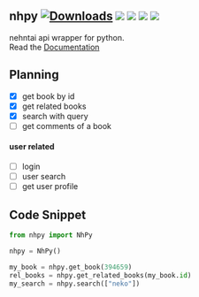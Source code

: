 ## nhpy [![Downloads](https://pepy.tech/badge/nhpy)](https://pypi.org/project/nhpy/) ![](https://img.shields.io/pypi/format/nhpy) [![](https://img.shields.io/pypi/v/nhpy)](https://pypi.org/project/nhpy/) ![](https://img.shields.io/github/license/b3yc0d3/nhpy) ![](https://img.shields.io/github/languages/code-size/b3yc0d3/nhpy)
nehntai api wrapper for python.\
Read the [Documentation](https://github.com/b3yc0d3/nhpy/blob/master/DOC/usage.md)

## Planning
- [X] get book by id
- [X] get related books
- [X] search with query
- [ ] get comments of a book

#### user related
- [ ] login
- [ ] user search
- [ ] get user profile

## Code Snippet
```py
from nhpy import NhPy

nhpy = NhPy()

my_book = nhpy.get_book(394659)
rel_books = nhpy.get_related_books(my_book.id)
my_search = nhpy.search(["neko"])

```
